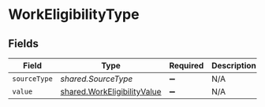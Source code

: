 # WorkEligibilityType


## Fields

| Field                                                                             | Type                                                                              | Required                                                                          | Description                                                                       |
| --------------------------------------------------------------------------------- | --------------------------------------------------------------------------------- | --------------------------------------------------------------------------------- | --------------------------------------------------------------------------------- |
| `sourceType`                                                                      | *shared.SourceType*                                                               | :heavy_minus_sign:                                                                | N/A                                                                               |
| `value`                                                                           | [shared.WorkEligibilityValue](../../../sdk/models/shared/workeligibilityvalue.md) | :heavy_minus_sign:                                                                | N/A                                                                               |